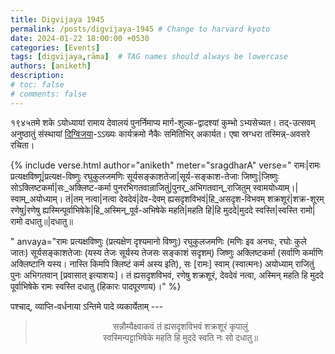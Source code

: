 ```yaml
---
title: Digvijaya 1945
permalink: /posts/digvijaya-1945 # Change to harvard kyoto
date: 2024-01-22 18:00:00 +0530
categories: [Events]
tags: [digvijaya,rāma]  # TAG names should always be lowercase
authors: [aniketh]
description: 
# toc: false
# comments: false
---
```


१९४५तमे शके ऽयोध्यायां रामाय देवालयं पुनर्निमाप्य मार्ग-शुल्क-द्वादश्यां कुम्भो ऽभ्यसेच्यत। तद्-उत्सवम् अनुष्ठातुं संस्थायां [दिग्विजया](https://www.youtube.com/watch?v=an75RZf_X9Y&t=1531s)-ऽऽख्यः कार्यक्रमो नैकैः समितिभिर् अकार्यत। एषा स्रग्धरा तस्मिन्न्-अवसरे रचिता।

<!-- Verse format -->

{% include verse.html
   author="aniketh"
   meter="sragdharA"
   verse="
   रामः|रामः प्रत्यक्षविष्णू|प्रत्यक्ष-विष्णुः रघुकुलजमणिः सूर्यसङ्काशतेजा|सूर्य-सङ्काश-तेजाः
   जिष्णुः|जिष्णुः सोऽक्लिष्टकर्मा|सः_अक्लिष्ट-कर्मा पुनरभिगतवान्राजितुं|पुनर्_अभिगतवान्_राजितुम् स्वामयोध्याम्।|स्वाम्_अयोध्याम्।
   तं|तम् नत्वा|नत्वा देवदेवं|देव-देवम् ह्यसदृशविभवं|हि_असदृश-विभवम् शक्रशूरं|शक्र-शूरम् रणेषु|रणेषु
   ह्यस्मिन्पूर्वाभिषेके|हि_अस्मिन्_पूर्व-अभिषेके महति|महति हि|हि मुददे|मुददे स्वस्ति|स्वस्ति रामो|रामो दधातु॥|दधातु॥
 
   "
   anvaya="रामः प्रत्यक्षविष्णुः (प्रत्यक्षेण दृश्यमानो विष्णुः) रघुकुलजमणिः (मणिः इव अनघः, रघोः कुले जातः) सूर्यसङ्काशतेजाः (यस्य तेजः सूर्यस्य तेजसः सङ्काशं सदृशम्) जिष्णुः अक्लिष्टकर्मा (सर्वाणि कर्माणि अक्लिष्टानि यस्य। नास्ति किमपि क्लिष्टं कर्म अस्य इति), सः [रामः] स्वाम् (स्वात्मनः) अयोध्याम् राजितुं पुनः अभिगतवान् [प्रवासात् इत्याशयः]। तं ह्यसदृशविभवं, रणेषु शक्रशूरं, देवदेवं नत्वा, अस्मिन्  महति हि मुददे पूर्वाभिषेके रामः स्वस्ति दधातु (हिकारः पादपूरणाय)।"
%}

पश्चाद्, व्याप्ति-वर्धनाया ऽन्तिमे पादे व्यकार्येताम् ---

<div style="text-align: center;">
<blockquote>

सन्नौम्यैक्ष्वाकवं तं ह्यसदृशविभवं शक्रशूरं कृपालुं <br>
स्वस्मिन्पट्टाभिषेके महति हि मुददे स्वति नः सो दधातु॥

</blockquote>
</div>